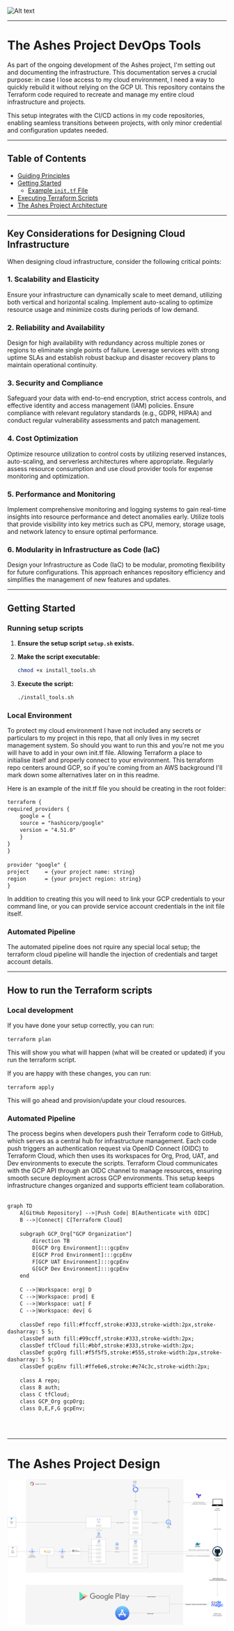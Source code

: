 ![Alt text](https://images.veryfront.com/imgproxy/q:75/w:2048/aHR0cHM6Ly9jZG4uY29kZXJzb2NpZXR5LmNvbS91cGxvYWRzL2djcC10ZXJyYWZvcm0ucG5n.webp "a title")


---


# The Ashes Project DevOps Tools

As part of the ongoing development of the Ashes project, I'm setting out and documenting the infrastructure. This documentation serves a crucial purpose: in case I lose access to my cloud environment, I need a way to quickly rebuild it without relying on the GCP UI. This repository contains the Terraform code required to recreate and manage my entire cloud infrastructure and projects.

This setup integrates with the CI/CD actions in my code repositories, enabling seamless transitions between projects, with only minor credential and configuration updates needed.

---

## Table of Contents
- [Guiding Principles](#guiding-principles)
- [Getting Started](#getting-started)
  - [Example `init.tf` File](#example-inittf-file)
- [Executing Terraform Scripts](#executing-terraform-scripts)
- [The Ashes Project Architecture](#the-ashes-project-architecture)

---

## Key Considerations for Designing Cloud Infrastructure

When designing cloud infrastructure, consider the following critical points:

### 1. Scalability and Elasticity
Ensure your infrastructure can dynamically scale to meet demand, utilizing both vertical and horizontal scaling. Implement auto-scaling to optimize resource usage and minimize costs during periods of low demand.

### 2. Reliability and Availability
Design for high availability with redundancy across multiple zones or regions to eliminate single points of failure. Leverage services with strong uptime SLAs and establish robust backup and disaster recovery plans to maintain operational continuity.

### 3. Security and Compliance
Safeguard your data with end-to-end encryption, strict access controls, and effective identity and access management (IAM) policies. Ensure compliance with relevant regulatory standards (e.g., GDPR, HIPAA) and conduct regular vulnerability assessments and patch management.

### 4. Cost Optimization
Optimize resource utilization to control costs by utilizing reserved instances, auto-scaling, and serverless architectures where appropriate. Regularly assess resource consumption and use cloud provider tools for expense monitoring and optimization.

### 5. Performance and Monitoring
Implement comprehensive monitoring and logging systems to gain real-time insights into resource performance and detect anomalies early. Utilize tools that provide visibility into key metrics such as CPU, memory, storage usage, and network latency to ensure optimal performance.

### 6. Modularity in Infrastructure as Code (IaC)
Design your Infrastructure as Code (IaC) to be modular, promoting flexibility for future configurations. This approach enhances repository efficiency and simplifies the management of new features and updates.

---

## Getting Started

### Running setup scripts

1. **Ensure the setup script `setup.sh` exists.**

2. **Make the script executable:**

   ```bash
   chmod +x install_tools.sh
   ```

3. **Execute the script:**
    ```bash
   ./install_tools.sh
   ```

### Local Environment

To protect my cloud environment I have not included any secrets or particulars to my project in this repo, that all only lives in my secret management system. So should you want to run this and you're not me you will have to add in your own init.tf file. Allowing Terraform a place to initialise itself and properly connect to your environment. This terraform repo centers around GCP, so if you're coming from an AWS background I'll mark down some alternatives later on in this readme.

Here is an example of the init.tf file you should be creating in the root folder:


    terraform {
    required_providers {
        google = {
        source = "hashicorp/google"
        version = "4.51.0"
        }
    }
    }

    provider "google" {
    project     = {your project name: string}
    region      = {your project region: string}
    }

In addition to creating this you will need to link your GCP credentials to your command line, or you can provide service account credentials in the init file itself.

### Automated Pipeline

The automated pipeline does not rquire any special local setup; the terraform cloud pipeline will handle the injection of credentials and target account details.

---

## How to run the Terraform scripts

### Local development

If you have done your setup correctly, you can run: 

`terraform plan`

This will show you what will happen (what will be created or updated) if you run the terraform script.

If you are happy with these changes, you can run:

`terraform apply`

This will go ahead and provision/update your cloud resources.

### Automated Pipeline

The process begins when developers push their Terraform code to GitHub, which serves as a central hub for infrastructure management. Each code push triggers an authentication request via OpenID Connect (OIDC) to Terraform Cloud, which then uses its workspaces for Org, Prod, UAT, and Dev environments to execute the scripts. Terraform Cloud communicates with the GCP API through an OIDC channel to manage resources, ensuring smooth secure deployment across GCP environments. This setup keeps infrastructure changes organized and supports efficient team collaboration.


```mermaid

graph TD
    A[GitHub Repository] -->|Push Code| B[Authenticate with OIDC]
    B -->|Connect| C[Terraform Cloud]
    
    subgraph GCP_Org["GCP Organization"]
        direction TB
        D[GCP Org Environment]:::gcpEnv
        E[GCP Prod Environment]:::gcpEnv
        F[GCP UAT Environment]:::gcpEnv
        G[GCP Dev Environment]:::gcpEnv
    end

    C -->|Workspace: org| D
    C -->|Workspace: prod| E
    C -->|Workspace: uat| F
    C -->|Workspace: dev| G

    classDef repo fill:#ffccff,stroke:#333,stroke-width:2px,stroke-dasharray: 5 5;
    classDef auth fill:#99ccff,stroke:#333,stroke-width:2px;
    classDef tfCloud fill:#bbf,stroke:#333,stroke-width:2px;
    classDef gcpOrg fill:#f5f5f5,stroke:#555,stroke-width:2px,stroke-dasharray: 5 5;
    classDef gcpEnv fill:#ffe6e6,stroke:#e74c3c,stroke-width:2px;

    class A repo;
    class B auth;
    class C tfCloud;
    class GCP_Org gcpOrg;
    class D,E,F,G gcpEnv;




```

---

# The Ashes Project Design

![Alt text](AshesDesign.png?raw=true "Title")
